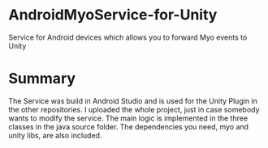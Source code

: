 # AndroidMyoService-for-Unity
Service for Android devices which allows you to forward Myo events to Unity

# Summary
The Service was build in Android Studio and is used for the Unity Plugin in the other repositories.
I uploaded the whole project, just in case somebody wants to modify the service.
The main logic is implemented in the three classes in the java source folder. The dependencies you need, myo and unity libs, are also included. 
